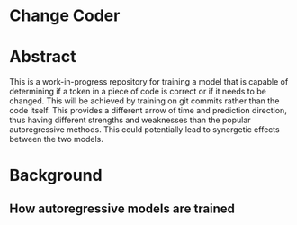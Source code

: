 # Change Coder

# Abstract
This is a work-in-progress repository for training a model that is capable of determining if a token in a piece of code is correct or if it needs to be changed. This will be achieved by training on git commits rather than the code itself. This provides a different arrow of time and prediction direction, thus having different strengths and weaknesses than the popular autoregressive methods. This could potentially lead to synergetic effects between the two models.

# Background
## How autoregressive models are trained
